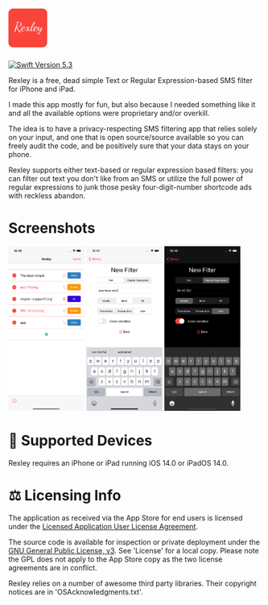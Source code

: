 # <img src="./Resources/logo.png" width="77" height="77" style="border-radius: 9px;">
[![Swift Version 5.3](https://img.shields.io/badge/Swift-5.3-orange.svg)](https://swift.org/download)

Rexley is a free, dead simple Text or Regular Expression-based SMS filter for iPhone and iPad.

I made this app mostly for fun, but also because I needed something like it and all the available options were proprietary and/or overkill.

The idea is to have a privacy-respecting SMS filtering app that relies solely on your input, and one that is open source/source available so you can freely audit the code, and be positively sure that your data stays on your phone.

Rexley supports either text-based or regular expression based filters: you can filter out text you don't like from an SMS or utilize the full power of regular expressions to junk those pesky four-digit-number shortcode ads with reckless abandon.

# Screenshots
<img src="./Resources/screen0.png" width="30%">

<img src="./Resources/screen1.png" width="30%">

<img src="./Resources/screen2.png" width="30%">

# 📱 Supported Devices
Rexley requires an iPhone or iPad running iOS 14.0 or iPadOS 14.0.

# ⚖️ Licensing Info
The application as received via the App Store for end users is licensed under the [Licensed Application User License Agreement](http://www.apple.com/legal/internet-services/itunes/appstore/dev/stdeula/).

The source code is available for inspection or private deployment under the [GNU General Public License, v3](https://www.gnu.org/licenses/gpl-3.0.txt). See 'License' for a local copy. Please note the GPL does not apply to the App Store copy as the two license agreements are in conflict.

Rexley relies on a number of awesome third party libraries. Their copyright notices are in 'OSAcknowledgments.txt'.
